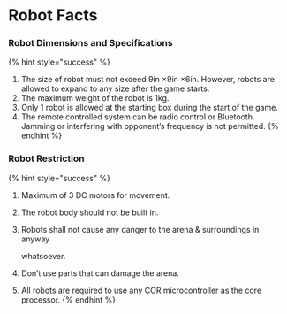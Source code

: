 # Robot Facts

### Robot Dimensions and Specifications

{% hint style="success" %}
1. The size of robot must not exceed 9in ×9in ×6in. However, robots are allowed to expand to any size after the game starts.
2. The maximum weight of the robot is 1kg.
3. Only 1 robot is allowed at the starting box during the start of the game.
4. The remote controlled system can be radio control or Bluetooth. Jamming or interfering with opponent’s frequency is not permitted.
{% endhint %}

### Robot Restriction

{% hint style="success" %}
1. Maximum of 3 DC motors for movement. 
2. The robot body should not be built in. 
3. Robots shall not cause any danger to the arena & surroundings in anyway

   whatsoever.

4. Don’t use parts that can damage the arena.
5. All robots are required to use any COR microcontroller as the core processor.
{% endhint %}

